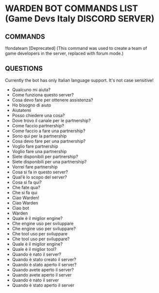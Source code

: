 # WARDEN BOT COMMANDS LIST (Game Devs Italy DISCORD SERVER)

## COMMANDS
!fondateam [Deprecated] (This command was used to create a team of game developers in the server, replaced with forum mode.)

## QUESTIONS
Currently the bot has only Italian language support. It's not case sensitive!

- Qualcuno mi aiuta?
- Come funziona questo server?
- Cosa devo fare per ottenere assistenza?
- Ho bisogno di aiuto
- Aiutatemi
- Posso chiedere una cosa?
- Dove trovo il canale per le partnership?
- Come faccio partnership?
- Come faccio a fare una partnership?
- Sono qui per la partnership
- Cosa devo fare per una partnership?
- Voglio fare partnership
- Voglio fare una partnership
- Siete disponibili per partnership?
- Siete disponibili per una partnership?
- Vorrei fare partnership
- Cosa si fa in questo server?
- Qual'è lo scopo del server?
- Cosa si fa qui?
- Che fate qua?
- Che si fa qui
- Ciao Warden!
- Ciao Warden
- Ciao bot
- Warden
- Quale è il miglior engine?
- Che engine uso per sviluppare
- Che engine uso per sviluppare?
- Che tool uso per sviluppare
- Che tool uso per sviluppare?
- Quale è il miglior engine?
- Quale è il miglior tool?
- Quando è nato il server?
- Quando è stato creato il server?
- Quando è stato aperto il server?
- Quando avete aperto il server?
- Quando avete aperto il server
- Quando è nato il server
- Quando è stato aperto il server
